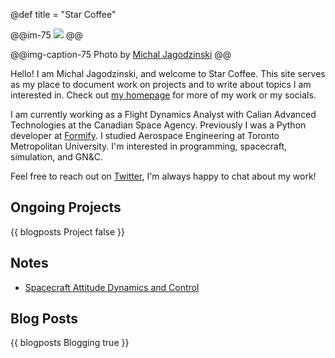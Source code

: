 @def title = "Star Coffee"

@@im-75
![](https://source.unsplash.com/75uTgTrJRsM)
@@

@@img-caption-75
Photo by [Michal Jagodzinski](https://unsplash.com/photos/75uTgTrJRsM)
@@

Hello! I am Michal Jagodzinski, and welcome to Star Coffee. This site serves as my place to document work on projects and to write about topics I am interested in. Check out [my homepage](https://michaszj.github.io/) for more of my work or my socials.

I am currently working as a Flight Dynamics Analyst with Calian Advanced Technologies at the Canadian Space Agency. Previously I was a Python developer at [Formify](https://www.formify.ca/). I studied Aerospace Engineering at Toronto Metropolitan University. I'm interested in programming, spacecraft, simulation, and GN&C.

Feel free to reach out on [Twitter](https://twitter.com/aerokawa), I'm always happy to chat about my work!

## Ongoing Projects

{{ blogposts Project false }}

## Notes

- [Spacecraft Attitude Dynamics and Control](https://michaszj.github.io/starcoffee/notes/spacecraft-attitude-dynamics)

## Blog Posts

{{ blogposts Blogging true }}
